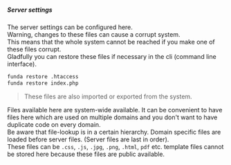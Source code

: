 ##### Server settings

The server settings can be configured here.  
Warning, changes to these files can cause a corrupt system.   
This means that the whole system cannot be reached if you make one of these files corrupt.  
Gladfully you can restore these files if necessary in the cli (command line interface). 

```bash
funda restore .htaccess  
funda restore index.php
```

> These files are also imported or exported from the system.

Files available here are system-wide available. 
It can be convenient to have files here which are used on multiple domains and you don't want to have duplicate code on every domain.  
Be aware that file-lookup is in a certain hierarchy. Domain specific files are loaded before server files. (Server files are last in order).  
These files can be `.css`, `.js`, `.jpg`, `.png`, `.html`, `pdf` etc. template files cannot be stored here because these files are public available. 


